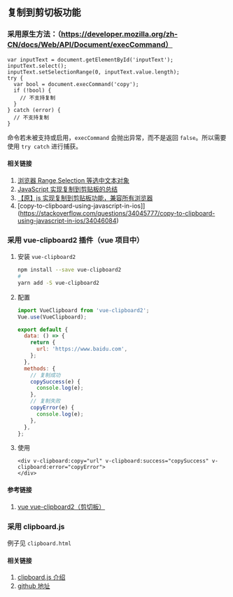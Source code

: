 ## 复制到剪切板功能

### 采用原生方法：（https://developer.mozilla.org/zh-CN/docs/Web/API/Document/execCommand）

```text
var inputText = document.getElementById('inputText');
inputText.select();
inputText.setSelectionRange(0, inputText.value.length);
try {
  var bool = document.execCommand('copy');
  if (!bool) {
    // 不支持复制
  }
} catch (error) {
  // 不支持复制
}
```

命令若未被支持或启用，`execCommand` 会抛出异常，而不是返回 `false`。所以需要使用 `try catch` 进行捕获。

#### 相关链接

1. [浏览器 Range,Selection 等选中文本对象](https://www.cnblogs.com/btgyoyo/p/6214911.html)
2. [JavaScript 实现复制到剪贴板的总结](https://www.cnblogs.com/dodocie/p/7210253.html)
3. [【原】js 实现复制到剪贴板功能，兼容所有浏览器](https://www.cnblogs.com/PeunZhang/p/3324727.html)
4. [copy-to-clipboard-using-javascript-in-ios]](https://stackoverflow.com/questions/34045777/copy-to-clipboard-using-javascript-in-ios/34046084)

### 采用 vue-clipboard2 插件（vue 项目中）

1. 安装 `vue-clipboard2`
   ```bash
   npm install --save vue-clipboard2
   #
   yarn add -S vue-clipboard2
   ```
2. 配置

   ```js
   import VueClipboard from 'vue-clipboard2';
   Vue.use(VueClipboard);

   export default {
     data: () => {
       return {
         url: 'https://www.baidu.com',
       };
     },
     methods: {
       // 复制成功
       copySuccess(e) {
         console.log(e);
       },
       // 复制失败
       copyError(e) {
         console.log(e);
       },
     },
   };
   ```

3. 使用
   ```vue
   <div v-clipboard:copy="url" v-clipboard:success="copySuccess" v-clipboard:error="copyError">
   </div>
   ```

#### 参考链接

1. [vue vue-clipboard2（剪切板）](https://blog.csdn.net/zz00008888/article/details/124557684)

### 采用 clipboard.js

例子见 `clipboard.html`

#### 相关链接

1.  [clipboard.js 介绍](https://www.cnblogs.com/yunser/p/7628031.html)
2.  [github 地址](https://github.com/zenorocha/clipboard.js)
